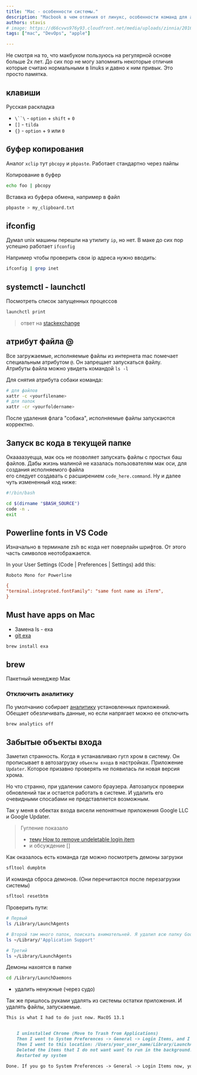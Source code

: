 ```yaml
---
title: "Mac - особенности системы."
description: "Macbook в чем отличия от линукс, особенности команд для админа - девопса"
authors: stavis
# image: https://d66cvws976y93.cloudfront.net/media/uploads/zinnia/2016/11/21/first_step.jpg
tags: ["mac", "DevOps", "apple"]

---
```


Не смотря на то, что макбуком пользуюсь на регулярной основе больше 2х лет. 
До сих пор не могу запомнить некоторые отличия которые считаю нормальными в linuks и давно к ним привык.
Это просто памятка.

<!--truncate-->

## клавиши

Русская раскладка

- `\``\` - `option` + `shift` + `0`
- `[]` - `tilda`
- `{}` - `option` + `9` или `0`

## буфер копирования

Аналог `xclip` тут `pbcopy` и `pbpaste`.
Работает стандартно через пайпы

Копирование в буфер

```bash
echo foo | pbcopy
```

Вставка из буфера обмена, например в файл

```bash
pbpaste > my_clipboard.txt
```

## ifconfig

Думал unix машины перешли на утилиту `ip`, но нет.
В маке до сих пор успешно работает `ifconfig`  

Например чтобы проверить свои ip адреса нужно вводить:

```bash
ifconfig | grep inet
```

## systemctl - launchctl

Посмотреть список запущенных процессов

```bash
launchctl print
```

> ответ на [stackexchange](https://apple.stackexchange.com/questions/364094/how-to-view-status-of-service-e-g-whether-its-running-in-a-format-similar-to)

## атрибут файла @

Все загружаемые, исполняемые файлы из интернета mac помечает специальным атрибутом `@`. Он запрещает запускаться файлу.  
Атрибуты файла можно увидеть командой `ls -l`  

Для снятия атрибута собаки команда:

```bash
# для файлов
xattr -c <yourfilename>
# для папок
xattr -cr <yourfoldername>
```

После удаления флага "собака", исполняемые файлы запускаются корректно.

## Запуск вс кода в текущей папке

Окаааазуецца, мак ось не позволяет запускать файлы с простых баш файлов.
Дабы жизнь малиной не казалась пользователям мак оси, для создания исполняемого файла  
его следует создавать с расширением `code_here.command`.
Ну и далее чуть измененный код ниже:

```bash
#!/bin/bash

cd $(dirname "$BASH_SOURCE")
code -n .
exit
```

## Powerline fonts in VS Code

Изначально в терминале zsh вс кода нет поверлайн шрифтов.
От этого часть символов неотображается.

In your User Settings (Code | Preferences | Settings) add this:

`Roboto Mono for Powerline`

```ini
{
"terminal.integrated.fontFamily": "same font name as iTerm",
}
```

## Must have apps on Mac

* Замена ls - exa
 * [git exa](https://github.com/ogham/exa)

```bash
brew install exa
```

## brew

Пакетный менеджер Мак

### Отключить аналитику

По умолчанию собирает [аналитику](https://docs.brew.sh/Analytics) установленных приложений. 
Обещает обезличивать данные, но если напрягает можно ее отключить

```bash
brew analytics off
```

## Забытые объекты входа

Заметил странность. Когда я устанавливаю гугл хром в систему. Он прописывает в автозагрузку `объекты входа` в настройках. Приложение `Updater`. Которое призавно проверять не появилась ли новая версия хрома.

Но что странно, при удалении самого браузера. Автозапуск проверки обновлений так и остается работать в системе. И удалить его очевидными спосабами не представляется возможным.

Так у меня в обектах входа висели непонятные приложения Google LLC и Google Updater.

> Гугление показало
> - [тему How to remove undeletable login item](https://apple.stackexchange.com/questions/189841/how-to-remove-undeletable-login-item)
> - и обсуждение []

Как оказалось есть команда где можно посмотреть демоны загрузки

```bash
sfltool dumpbtm
```

И команда сброса демонов. (Они перечитаются после перезагрузки системы)

```bash
sfltool resetbtm
```

Проверить пути:

```bash
# Первый
ls /Library/LaunchAgents

# Второй там много папок, поискать внимательней. Я удалил всю папку Google
ls ~/Library/'Application Support'

# Третий
ls ~/Library/LaunchAgents
```

Демоны нахоятся в папке 

```bash
cd /Library/LaunchDaemons
```
- удалить ненужные (через судо)

Так же пришлось руками удалять из системы остатки приложения. И удалять файлы, запускаемые.

```md
This is what I had to do just now. MacOS 13.1


    I uninstalled Chrome (Move to Trash from Applications)
    Then I went to System Preferences -> General -> Login Items, and I turned off Google Updater (not sure if this step is required, but I did it anyways)
    Then I went to this location: /Users/your_user_name/Library/LaunchAgents
    Deleted the items that I do not want want to run in the background. In this case they were: "com.google.keystone.agent.plist" & "com.google.keystone.xpcservice.plist"
    Restarted my system

Done. If you go to System Preferences -> General -> Login Items now, you will not see Google Updater there, so no more notifications. Your mind is at peace.
```
